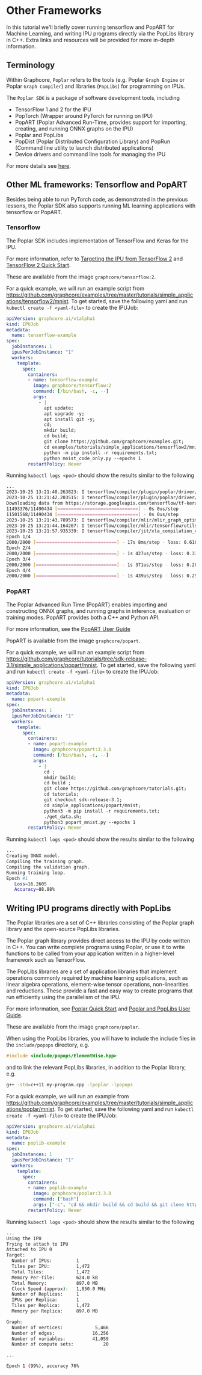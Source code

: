 # Other Frameworks

In this tutorial we'll briefly cover running tensorflow and PopART for Machine Learning, and writing IPU programs directly via the PopLibs library in C++. Extra links and resources will be provided for more in-depth information.

## Terminology

Within Graphcore, `Poplar` refers to the tools (e.g. Poplar `Graph Engine` or Poplar `Graph Compiler`) and libraries (`PopLibs`)  for programming on IPUs.

The `Poplar SDK` is a package of software development tools, including

- TensorFlow 1 and 2 for the IPU
- PopTorch (Wrapper around PyTorch for running on IPU)
- PopART (Poplar Advanced Run-Time, provides support for importing, creating, and running ONNX graphs on the IPU)
- Poplar and PopLibs
- PopDist (Poplar Distributed Configuration Library) and PopRun (Command line utility to launch distributed applications)
- Device drivers and command line tools for managing the IPU

For more details see [here](https://docs.graphcore.ai/projects/graphcore-glossary/en/latest/index.html#term-Poplar).

## Other ML frameworks: Tensorflow and PopART

Besides being able to run PyTorch code, as demonstrated in the previous lessons, the Poplar SDK also supports running ML learning applications with tensorflow or PopART.

### Tensorflow

The Poplar SDK includes implementation of TensorFlow and Keras for the IPU.

For more information, refer to [Targeting the IPU from TensorFlow 2](https://docs.graphcore.ai/projects/tensorflow-user-guide/en/latest/index.html) and [TensorFlow 2 Quick Start](https://docs.graphcore.ai/projects/tensorflow2-quick-start/en/latest/index.html).

These are available from the image `graphcore/tensorflow:2`.

For a quick example, we will run an example script from <https://github.com/graphcore/examples/tree/master/tutorials/simple_applications/tensorflow2/mnist>. To get started, save the following yaml and run `kubectl create -f <yaml-file>` to create the IPUJob:

``` yaml
apiVersion: graphcore.ai/v1alpha1
kind: IPUJob
metadata:
  name: tensorflow-example
spec:
  jobInstances: 1
  ipusPerJobInstance: "1"
  workers:
    template:
      spec:
        containers:
        - name: tensorflow-example
          image: graphcore/tensorflow:2
          command: [/bin/bash, -c, --]
          args:
            - |
              apt update;
              apt upgrade -y;
              apt install git -y;
              cd;
              mkdir build;
              cd build;
              git clone https://github.com/graphcore/examples.git;
              cd examples/tutorials/simple_applications/tensorflow2/mnist;
              python -m pip install -r requirements.txt;
              python mnist_code_only.py --epochs 1
        restartPolicy: Never
```

Running `kubectl logs <pod>` should show the results similar to the following

``` bash
...
2023-10-25 13:21:40.263823: I tensorflow/compiler/plugin/poplar/driver/poplar_platform.cc:43] Poplar version: 3.2.0 (1513789a51) Poplar package: b82480c629
2023-10-25 13:21:42.203515: I tensorflow/compiler/plugin/poplar/driver/poplar_executor.cc:1619] TensorFlow device /device:IPU:0 attached to 1 IPU with Poplar device ID: 0
Downloading data from https://storage.googleapis.com/tensorflow/tf-keras-datasets/mnist.npz
11493376/11490434 [==============================] - 0s 0us/step
11501568/11490434 [==============================] - 0s 0us/step
2023-10-25 13:21:43.789573: I tensorflow/compiler/mlir/mlir_graph_optimization_pass.cc:185] None of the MLIR Optimization Passes are enabled (registered 2)
2023-10-25 13:21:44.164207: I tensorflow/compiler/mlir/tensorflow/utils/dump_mlir_util.cc:210] disabling MLIR crash reproducer, set env var `MLIR_CRASH_REPRODUCER_DIRECTORY` to enable.
2023-10-25 13:21:57.935339: I tensorflow/compiler/jit/xla_compilation_cache.cc:376] Compiled cluster using XLA!  This line is logged at most once for the lifetime of the process.
Epoch 1/4
2000/2000 [==============================] - 17s 8ms/step - loss: 0.6188
Epoch 2/4
2000/2000 [==============================] - 1s 427us/step - loss: 0.3330
Epoch 3/4
2000/2000 [==============================] - 1s 371us/step - loss: 0.2857
Epoch 4/4
2000/2000 [==============================] - 1s 439us/step - loss: 0.2568
```

### PopART

The Poplar Advanced Run Time (PopART) enables importing and constructing ONNX graphs, and running graphs in inference, evaluation or training modes. PopART provides both a C++ and Python API.

For more information, see the [PopART User Guide](https://docs.graphcore.ai/projects/popart-user-guide/en/latest/intro.html)

PopART is available from the image `graphcore/popart`.

For a quick example, we will run an example script from <https://github.com/graphcore/tutorials/tree/sdk-release-3.1/simple_applications/popart/mnist>. To get started, save the following yaml and run `kubectl create -f <yaml-file>` to create the IPUJob:

``` yaml
apiVersion: graphcore.ai/v1alpha1
kind: IPUJob
metadata:
  name: popart-example
spec:
  jobInstances: 1
  ipusPerJobInstance: "1"
  workers:
    template:
      spec:
        containers:
        - name: popart-example
          image: graphcore/popart:3.3.0
          command: [/bin/bash, -c, --]
          args:
            - |
              cd ;
              mkdir build;
              cd build ;
              git clone https://github.com/graphcore/tutorials.git;
              cd tutorials;
              git checkout sdk-release-3.1;
              cd simple_applications/popart/mnist;
              python3 -m pip install -r requirements.txt;
              ./get_data.sh;
              python3 popart_mnist.py --epochs 1
        restartPolicy: Never
```

Running `kubectl logs <pod>` should show the results similar to the following

``` bash
...
Creating ONNX model.
Compiling the training graph.
Compiling the validation graph.
Running training loop.
Epoch #1
   Loss=16.2605
   Accuracy=88.88%
```

## Writing IPU programs directly with PopLibs

The Poplar libraries are a set of C++ libraries consisting of the Poplar graph library and the open-source PopLibs libraries.

The Poplar graph library provides direct access to the IPU by code written in C++. You can write complete programs using Poplar, or use it to write functions to be called from your application written in a higher-level framework such as TensorFlow.

The PopLibs libraries are a set of application libraries that implement operations commonly required by machine learning applications, such as linear algebra operations, element-wise tensor operations, non-linearities and reductions. These provide a fast and easy way to create programs that run efficiently using the parallelism of the IPU.

For more information, see [Poplar Quick Start](https://docs.graphcore.ai/projects/poplar-quick-start/en/latest/index.html) and [Poplar and PopLibs User Guide](https://docs.graphcore.ai/projects/poplar-user-guide/en/latest/index.html).

These are available from the image `graphcore/poplar`.

When using the PopLibs libraries, you will have to include the include files in the `include/popops` directory, e.g.

``` c++
#include <include/popops/ElementWise.hpp>
```

and to link the relevant PopLibs libraries, in addition to the Poplar library, e.g.

``` bash
g++ -std=c++11 my-program.cpp -lpoplar -lpopops
```

For a quick example, we will run an example from <https://github.com/graphcore/examples/tree/master/tutorials/simple_applications/poplar/mnist>. To get started, save the following yaml and run `kubectl create -f <yaml-file>` to create the IPUJob:

``` yaml
apiVersion: graphcore.ai/v1alpha1
kind: IPUJob
metadata:
  name: poplib-example
spec:
  jobInstances: 1
  ipusPerJobInstance: "1"
  workers:
    template:
      spec:
        containers:
        - name: poplib-example
          image: graphcore/poplar:3.3.0
          command: ["bash"]
          args: ["-c", "cd && mkdir build && cd build && git clone https://github.com/graphcore/examples.git && cd examples/tutorials/simple_applications/poplar/mnist/ && ./get_data.sh && make &&  ./regression-demo -IPU 1 50"]
        restartPolicy: Never
```

Running `kubectl logs <pod>` should show the results similar to the following

``` bash
...
Using the IPU
Trying to attach to IPU
Attached to IPU 0
Target:
  Number of IPUs:         1
  Tiles per IPU:          1,472
  Total Tiles:            1,472
  Memory Per-Tile:        624.0 kB
  Total Memory:           897.0 MB
  Clock Speed (approx):   1,850.0 MHz
  Number of Replicas:     1
  IPUs per Replica:       1
  Tiles per Replica:      1,472
  Memory per Replica:     897.0 MB

Graph:
  Number of vertices:            5,466
  Number of edges:              16,256
  Number of variables:          41,059
  Number of compute sets:           20

...

Epoch 1 (99%), accuracy 76%
```
